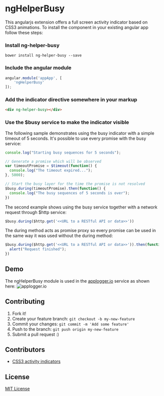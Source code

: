 # ngHelperBusy

This angularjs extension offers a full screen activity indicator based on CSS3 animations. To install the component in your existing angular app follow these steps:

### Install ng-helper-busy 
```
bower install ng-helper-busy --save
```

### Include the angular module
```javascript
angular.module('appApp', [
    'ngHelperBusy'
]);
```

### Add the indicator directive somewhere in your markup
```html
<div ng-helper-busy></div>
```

### Use the $busy service to make the indicator visible

The following sample demonstrates using the busy indicator with a simple timeout of 5 seconds. It's possible to use every promise with the busy service:
```javascript
console.log("Starting busy sequences for 5 seconds");

// Generate a promise which will be observed
var timeoutPromise = $timeout(function() {
  console.log("The timeout expired...");
}, 5000);

// Start the busy layer for the time the promise is not resolved
$busy.during(timeoutPromise).then(function() {
  console.log("The busy sequences of 5 seconds is over");
})
```

The second example shows using the busy service together with a network request through $http service:
```javascript
$busy.during($http.get('<<URL to a RESTful API or data>>'))
```

The during method acts as promise proxy so every promise can be used in the same way it was used without the during method:
```javascript
$busy.during($http.get('<<URL to a RESTful API or data>>')).then(function(data) {
  alert("Request finished");
})
```

## Demo
The ngHelperBusy module is used in the [applogger.io](https://applogger.io) service as shown here:
![applogger.io](https://applogger.blob.core.windows.net/public/applogger-nghelper.png)


## Contributing

1. Fork it!
2. Create your feature branch: `git checkout -b my-new-feature`
3. Commit your changes: `git commit -m 'Add some feature'`
4. Push to the branch: `git push origin my-new-feature`
5. Submit a pull request :)

## Contributors

* [CSS3 activity indicators](https://github.com/lukehaas/css-loaders)

## License

[MIT License](https://github.com/lukehaas/css-loaders/blob/step2/LICENSE)
